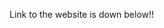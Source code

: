 Link to the website is down below!!

<a href="https://onlinebunker.github.io/Capstone-Sem-1/main.html" target="_blank">
